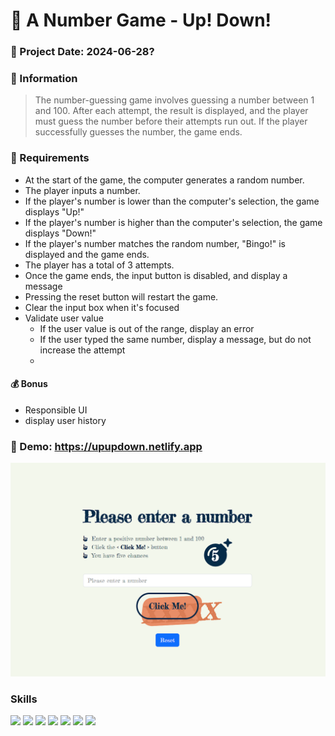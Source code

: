 # :star2: A Number Game - Up! Down!

### :date: Project Date: 2024-06-28?
### :memo: Information 
> The number-guessing game involves guessing a number between 1 and 100. After each attempt, the result is displayed, and the player must guess the number before their attempts run out. If the player successfully guesses the number, the game ends. 

### :bookmark_tabs: Requirements
* At the start of the game, the computer generates a random number.
* The player inputs a number.
* If the player's number is lower than the computer's selection, the game displays "Up!"
* If the player's number is higher than the computer's selection, the game displays "Down!"
* If the player's number matches the random number, "Bingo!" is displayed and the game ends.
* The player has a total of 3 attempts.
* Once the game ends, the input button is disabled, and display a message
* Pressing the reset button will restart the game.
* Clear the input box when it's focused
* Validate user value
  * If the user value is out of the range, display an error <br />
  * If the user typed the same number, display a message, but do not increase the attempt
  * 
#### :moneybag: **Bonus**
* Responsible UI
* display user history
  
### 🔗 Demo: <a href="https://upupdown.netlify.app/" target="_blank">https://upupdown.netlify.app</a>
<img src="upDownGame-main.png">

### Skills
<img src="https://img.shields.io/badge/html5-E34F26?style=for-the-badge&logo=html5&logoColor=white"> <img src="https://img.shields.io/badge/css-1572B6?style=for-the-badge&logo=css3&logoColor=white"> 
<img src="https://img.shields.io/badge/javascript-F7DF1E?style=for-the-badge&logo=javascript&logoColor=black"> <img src="https://img.shields.io/badge/github-181717?style=for-the-badge&logo=github&logoColor=white"> 
<img src="https://img.shields.io/badge/git-F05032?style=for-the-badge&logo=git&logoColor=white"> <img src="https://img.shields.io/badge/fontawesome-339AF0?style=for-the-badge&logo=fontawesome&logoColor=white">
<img src="https://img.shields.io/badge/bootstrap-7952B3?style=for-the-badge&logo=bootstrap&logoColor=white"> 


